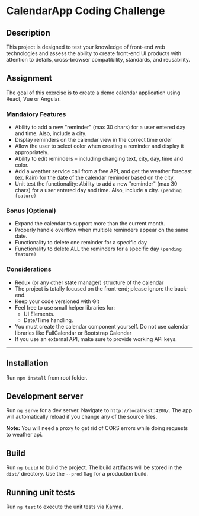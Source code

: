 # CalendarApp Coding Challenge

## Description

This project is designed to test your knowledge of front-end web technologies and assess the ability to create front-end UI products with attention to details, cross-browser compatibility, standards, and reusability.

## Assignment

The goal of this exercise is to create a demo calendar application using React, Vue or Angular.

### Mandatory Features

- Ability to add a new "reminder" (max 30 chars) for a user entered day and time. Also,
  include a city.
- Display reminders on the calendar view in the correct time order
- Allow the user to select color when creating a reminder and display it appropriately.
- Ability to edit reminders – including changing text, city, day, time and color.
- Add a weather service call from a free API, and get the weather forecast (ex. Rain) for the date of the calendar reminder based on the city.
- Unit test the functionality: Ability to add a new "reminder" (max 30 chars) for a user
  entered day and time. Also, include a city. `(pending feature)`

### Bonus (Optional)

- Expand the calendar to support more than the current month.
- Properly handle overflow when multiple reminders appear on the same date.
- Functionality to delete one reminder for a specific day
- Functionality to delete ALL the reminders for a specific day `(pending feature)`

### Considerations

- Redux (or any other state manager) structure of the calendar
- The project is totally focused on the front-end; please ignore the back-end.
- Keep your code versioned with Git
- Feel free to use small helper libraries for:
  - UI Elements.
  - Date/Time handling.
- You must create the calendar component yourself. Do not use calendar libraries like
  FullCalendar or Bootstrap Calendar
- If you use an external API, make sure to provide working API keys.

---

## Installation

Run `npm install` from root folder.

## Development server

Run `ng serve` for a dev server. Navigate to `http://localhost:4200/`. The app will automatically reload if you change any of the source files.

**Note:** You will need a proxy to get rid of CORS errors while doing requests to weather api.

## Build

Run `ng build` to build the project. The build artifacts will be stored in the `dist/` directory. Use the `--prod` flag for a production build.

## Running unit tests

Run `ng test` to execute the unit tests via [Karma](https://karma-runner.github.io).
